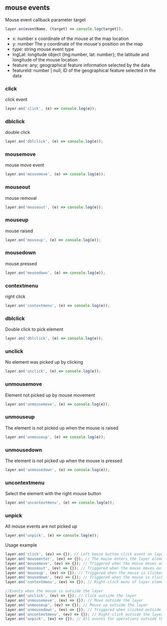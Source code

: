 ## mouse events

Mouse event callback parameter target

```javascript
layer.on(eventName, (target) => console.log(target));
```

* x: number x coordinate of the mouse at the map location
* y: number The y coordinate of the mouse's position on the map
* type: string mouse event type
* lngLat: longitude object {lng:number, lat: number}; the latitude and longitude of the mouse location
* feature: any; geographical feature information selected by the data
* featureId: number | null; ID of the geographical feature selected in the data

### click

click event

```javascript
layer.on('click', (e) => console.log(e));
```

### dblclick

double click

```javascript
layer.on('dblclick', (e) => console.log(e));
```

### mousemove

mouse move event

```javascript
layer.on('mousemove', (e) => console.log(e));
```

### mouseout

mouse removal

```javascript
layer.on('mouseout', (e) => console.log(e));
```

### mouseup

mouse raised

```javascript
layer.on('mouseup', (e) => console.log(e));
```

### mousedown

mouse pressed

```javascript
layer.on('mousedown', (e) => console.log(e));
```

### contextmenu

right click

```javascript
layer.on('contextmenu', (e) => console.log(e));
```

### dblclick

Double click to pick element

```javascript
layer.on('dblclick', (e) => console.log(e));
```

### unclick

No element was picked up by clicking

```javascript
layer.on('unclick', (e) => console.log(e));
```

### unmousemove

Element not picked up by mouse movement

```javascript
layer.on('unmousemove', (e) => console.log(e));
```

### unmouseup

The element is not picked up when the mouse is raised

```javascript
layer.on('unmouseup', (e) => console.log(e));
```

### unmousedown

The element is not picked up when the mouse is pressed

```javascript
layer.on('unmousedown', (e) => console.log(e));
```

### uncontextmenu

Select the element with the right mouse button

```javascript
layer.on('uncontextmenu', (e) => console.log(e));
```

### unpick

All mouse events are not picked up

```javascript
layer.on('unpick', (e) => console.log(e));
```

Usage example

```javascript
layer.on('click', (ev) => {}); // Left mouse button click event on layer
layer.on('mouseenter', (ev) => {}); // The mouse enters the layer element
layer.on('mousemove', (ev) => {}); // Triggered when the mouse moves on the layer
layer.on('mouseout', (ev) => {}); // Triggered when the mouse moves out of the layer element
layer.on('mouseup', (ev) => {}); // Triggered when the mouse is clicked and raised on the layer
layer.on('mousedown', (ev) => {}); // Triggered when the mouse is clicked on the layer
layer.on('contextmenu', (ev) => {}); // Right-click menu of layer elements

//Events when the mouse is outside the layer
layer.on('unclick', (ev) => {}); // Click outside the layer
layer.on('unmousemove', (ev) => {}); // Move outside the layer
layer.on('unmouseup', (ev) => {}); // Mouse up outside the layer
layer.on('unmousedown', (ev) => {}); // Triggered when clicked outside the layer
layer.on('uncontextmenu', (ev) => {}); // Right-click outside the layer
layer.on('unpick', (ev) => {}); // All events for operations outside the layer
```
